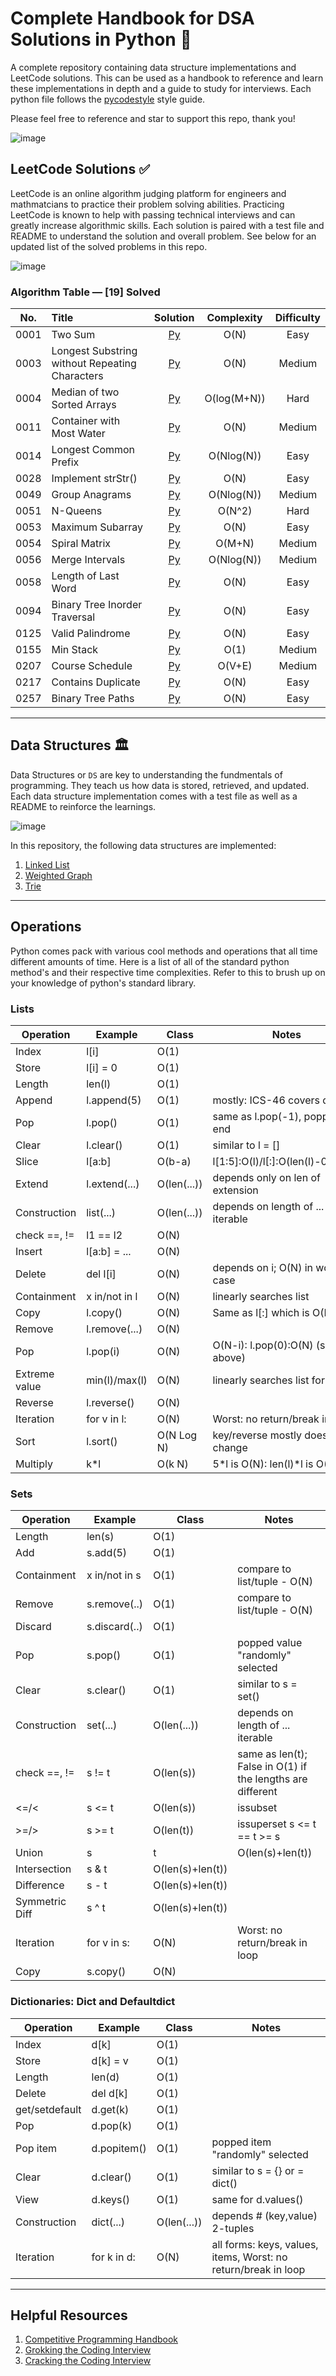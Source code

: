 # Complete Handbook for DSA Solutions in Python 🐍

A complete repository containing data structure implementations and LeetCode solutions. This can be used as a handbook to reference and learn these implementations in depth and a guide to study for interviews. Each python file follows the [pycodestyle](https://pypi.org/project/pycodestyle/) style guide.

Please feel free to reference and star to support this repo, thank you!

![image](https://user-images.githubusercontent.com/63386979/170837571-cc97bcc9-5faa-4c4a-b227-ea354f1b2160.png)

## LeetCode Solutions ✅

LeetCode is an online algorithm judging platform for engineers and mathmatcians to practice their problem solving abilities. Practicing LeetCode is known to help with passing technical interviews and can greatly increase algorithmic skills. Each solution is paired with a test file and README to understand the solution and overall problem. See below for an updated list of the solved problems in this repo.

![image](https://user-images.githubusercontent.com/63386979/170784722-7d7ce744-943a-41b1-9870-99deb5c4068a.png)

### Algorithm Table — [19] Solved

| No.| Title| Solution | Complexity  | Difficulty |
| :--: | :--------------------------------------------- | :-----------------------------------------------------------------------------------------------------------------------------------------------------------------------------: | :---------: | :--------: |
| 0001 | Two Sum| [Py](https://github.com/allen-tran/complete-py-dsa/blob/main/leetcode/0001.two_sum/two_sum.py) |    O(N)     |    Easy    |
| 0003 | Longest Substring without Repeating Characters | [Py](https://github.com/allen-tran/complete-py-dsa/blob/main/leetcode/0003.longest_substring_without_repeating_characters.py/longest_substring_without_repeating_characters.py) | O(N)     |   Medium   |
| 0004 | Median of two Sorted Arrays|[Py](https://github.com/allen-tran/complete-py-dsa/blob/main/leetcode/0004.median_of_two_sorted_arrays/median_of_two_sorted_arrays.py)| O(log(M+N)) |    Hard    |
| 0011 | Container with Most Water|[Py](https://github.com/allen-tran/complete-py-dsa/blob/main/leetcode/0011.container_with_most_water/container_with_most_water.py)|    O(N)     |   Medium   |
| 0014 | Longest Common Prefix|[Py](https://github.com/allen-tran/complete-py-dsa/blob/main/leetcode/0014.longest_common_prefix/longest_common_prefix.py)| O(Nlog(N))  |    Easy    |
| 0028 | Implement strStr()|[Py](https://github.com/allen-tran/complete-py-dsa/blob/main/leetcode/0028.implement_strStr/implement_strStr.py)|    O(N)     |    Easy    |
| 0049 | Group Anagrams|[Py](https://github.com/allen-tran/complete-py-dsa/blob/main/leetcode/0049.group_anagrams/group_anagrams.py)| O(Nlog(N))  |   Medium   |
| 0051 | N-Queens |[Py](https://github.com/allen-tran/complete-py-dsa/blob/main/leetcode/0051.n_queens/n_queens.py) |   O(N^2)    |    Hard    |
| 0053 | Maximum Subarray|[Py](https://github.com/allen-tran/complete-py-dsa/blob/main/leetcode/0053.maximum_subarray/maximum_subarray.py)|    O(N)     |    Easy    |
| 0054 | Spiral Matrix|[Py](https://github.com/allen-tran/complete-py-dsa/blob/main/leetcode/0054.spiral_matrix/spiral_matrix.py)| O(M+N)     |    Medium    |
| 0056 | Merge Intervals |[Py](https://github.com/allen-tran/complete-py-dsa/blob/main/leetcode/0056.merge_intervals/merge_intervals.py)|    O(Nlog(N))     |    Medium    |
| 0058 | Length of Last Word|[Py](https://github.com/allen-tran/complete-py-dsa/blob/main/leetcode/0058.length_of_last_word/length_of_last_word.py)|    O(N)     |    Easy    |
| 0094 | Binary Tree Inorder Traversal|[Py](https://github.com/allen-tran/complete-py-dsa/blob/main/leetcode/0094.binary_tree_inorder_traversal/binary_tree_inorder_traversal.py)|    O(N)     |    Easy    |
| 0125 | Valid Palindrome |[Py](https://github.com/allen-tran/complete-py-dsa/blob/main/leetcode/0125.valid_palindrome/valid_palindrome.py)|    O(N)     |    Easy    |
| 0155 | Min Stack |[Py](https://github.com/allen-tran/complete-py-dsa/blob/main/leetcode/0155.min_stack/min_stack.py)|    O(1)     |    Medium    |
| 0207 | Course Schedule|[Py](https://github.com/allen-tran/complete-py-dsa/blob/main/leetcode/0207.course_schedule/course_schedule.py)|    O(V+E)     |    Medium    |
| 0217 | Contains Duplicate|[Py](https://github.com/allen-tran/complete-py-dsa/blob/main/leetcode/0217.contains_duplicate/contains_duplicate.py)|    O(N)     |    Easy    |
| 0257 | Binary Tree Paths                              |                               [Py](https://github.com/allen-tran/complete-py-dsa/blob/main/leetcode/0257.binary_tree_paths/binary_tree_paths.py)                               |    O(N)     |    Easy    |

---

## Data Structures 🏛

Data Structures or `DS` are key to understanding the fundmentals of programming. They teach us how data is stored, retrieved, and updated. Each data structure implementation comes with a test file as well as a README to reinforce the learnings.

![image](https://user-images.githubusercontent.com/63386979/170795648-48bc2167-7dd7-4118-a8de-79b06f629ff5.png)

In this repository, the following data structures are implemented:

1. [Linked List](https://github.com/allen-tran/complete-py-dsa/blob/main/data%20structures/linked%20list/linked_list.py)
2. [Weighted Graph](https://github.com/allen-tran/complete-py-dsa/blob/main/data%20structures/graph/weighted_graph.py)
3. [Trie]()

---

## Operations

Python comes pack with various cool methods and operations that all time different amounts of time. Here is a list of all of the standard python method's and their respective time complexities. Refer to this to brush up on your knowledge of python's standard library.

### Lists

| Operation     | Example      | Class         | Notes |
--------------|--------------|---------------|-------------------------------
Index         | l[i]         | O(1)	         |
Store         | l[i] = 0     | O(1)	         |
Length        | len(l)       | O(1)	         |
Append        | l.append(5)  | O(1)	         | mostly: ICS-46 covers details
Pop	          | l.pop()      | O(1)	         | same as l.pop(-1), popping at end
Clear         | l.clear()    | O(1)	         | similar to l = []
Slice         | l[a:b]       | O(b-a)	       | l[1:5]:O(l)/l[:]:O(len(l)-0)=O(N)
Extend        | l.extend(...)| O(len(...))   | depends only on len of extension
Construction  | list(...)    | O(len(...))   | depends on length of ... iterable
check ==, !=  | l1 == l2     | O(N)          |
Insert        | l[a:b] = ... | O(N)	         | 
Delete        | del l[i]     | O(N)	         | depends on i; O(N) in worst case
Containment   | x in/not in l| O(N)	         | linearly searches list 
Copy          | l.copy()     | O(N)	         | Same as l[:] which is O(N)
Remove        | l.remove(...)| O(N)	         | 
Pop	          | l.pop(i)     | O(N)	         | O(N-i): l.pop(0):O(N) (see above)
Extreme value | min(l)/max(l)| O(N)	         | linearly searches list for value
Reverse	      | l.reverse()  | O(N)	         |
Iteration     | for v in l:  | O(N)          | Worst: no return/break in loop
Sort          | l.sort()     | O(N Log N)    | key/reverse mostly doesn't change
Multiply      | k*l          | O(k N)        | 5*l is O(N): len(l)*l is O(N**2)


### Sets

|Operation     | Example      | Class         | Notes|
--------------|--------------|---------------|-------------------------------
Length        | len(s)       | O(1)	     |
Add           | s.add(5)     | O(1)	     |
Containment   | x in/not in s| O(1)	     | compare to list/tuple - O(N)
Remove        | s.remove(..) | O(1)	     | compare to list/tuple - O(N)
Discard       | s.discard(..)| O(1)	     | 
Pop           | s.pop()      | O(1)	     | popped value "randomly" selected
Clear         | s.clear()    | O(1)	     | similar to s = set()
Construction  | set(...)     | O(len(...))   | depends on length of ... iterable
check ==, !=  | s != t       | O(len(s))     | same as len(t); False in O(1) if the lengths are different
| <=/<          | s <= t       | O(len(s))     | issubset |
| >=/>          | s >= t       | O(len(t))     | issuperset s <= t == t >= s |
| Union         | s | t        | O(len(s)+len(t)) |
Intersection  | s & t        | O(len(s)+len(t))
Difference    | s - t        | O(len(s)+len(t))
Symmetric Diff| s ^ t        | O(len(s)+len(t))
Iteration     | for v in s:  | O(N)          | Worst: no return/break in loop
Copy          | s.copy()     | O(N)	     |


### Dictionaries: Dict and Defaultdict

Operation     | Example      | Class         | Notes
--------------|--------------|---------------|-------------------------------
Index         | d[k]         | O(1)	     |
Store         | d[k] = v     | O(1)	     |
Length        | len(d)       | O(1)	     |
Delete        | del d[k]     | O(1)	     |
get/setdefault| d.get(k)     | O(1)	     |
Pop           | d.pop(k)     | O(1)	     | 
Pop item      | d.popitem()  | O(1)	     | popped item "randomly" selected
Clear         | d.clear()    | O(1)	     | similar to s = {} or = dict()
View          | d.keys()     | O(1)	     | same for d.values()
Construction  | dict(...)    | O(len(...))   | depends # (key,value) 2-tuples
Iteration     | for k in d:  | O(N)          | all forms: keys, values, items, Worst: no return/break in loop
                                 
---

## Helpful Resources

1. [Competitive Programming Handbook](https://cses.fi/book/book.pdf) 
2. [Grokking the Coding Interview](https://www.educative.io/courses/grokking-the-coding-interview?utm_term=grokking%20the%20coding%20interview&utm_campaign=%5BTest%5D+Dynamic+Verticals&utm_source=adwords&utm_medium=ppc&hsa_acc=5451446008&hsa_cam=14045073269&hsa_grp=135456430042&hsa_ad=584258867265&hsa_src=g&hsa_tgt=kwd-586801686237&hsa_kw=grokking%20the%20coding%20interview&hsa_mt=b&hsa_net=adwords&hsa_ver=3&gclid=CjwKCAjwtcCVBhA0EiwAT1fY7xaJyIJazvftqXqJyyMzJp7i3G2wzSYPb_Nj67kkPmJjaRsd0HBXNRoCm3EQAvD_BwE)
3. [Cracking the Coding Interview](https://www.amazon.com/Cracking-Coding-Interview-Programming-Questions/dp/0984782850/ref=sr_1_1?gclid=CjwKCAjwtcCVBhA0EiwAT1fY71Ez2P-ZkrUdleKX8FISOCjMPArC0tBchKPS4wR7WOAEv654sC0wMxoCTn0QAvD_BwE&hvadid=241871347365&hvdev=c&hvlocphy=9028770&hvnetw=g&hvqmt=b&hvrand=11460318510657825342&hvtargid=kwd-299613214513&hydadcr=16435_10305567&keywords=cracking+the+coding+interview+book&qid=1655785687&sr=8-1)
